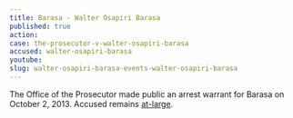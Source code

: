 ```yaml
---
title: Barasa - Walter Osapiri Barasa
published: true
action:
case: the-prosecutor-v-walter-osapiri-barasa
accused: walter-osapiri-barasa
youtube:
slug: walter-osapiri-barasa-events-walter-osapiri-barasa
---
```



The Office of the Prosecutor made public an arrest warrant for Barasa on October 2, 2013. Accused remains [at-large](http://allafrica.com/stories/201501110255.html).